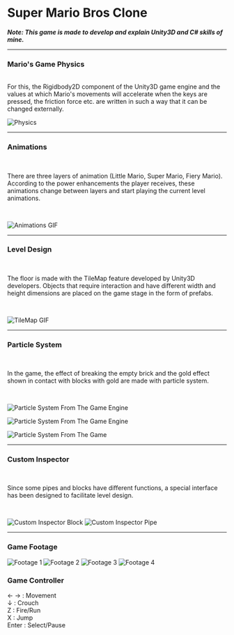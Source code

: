 # Super Mario Bros Clone
___*Note: This game is made to develop and explain Unity3D and C# skills of mine.*___

<hr>

### Mario's Game Physics
<br>
For this, the Rigidbody2D component of the Unity3D game engine and the values at which Mario's movements will accelerate when the keys are pressed, the friction force etc. are written in such a way that it can be changed externally.

![Physics](https://i.ibb.co/4242f42/Ekran-Resmi-2023-03-28-12-39-42.png)

<hr>

### Animations

<br>

There are three layers of animation (Little Mario, Super Mario, Fiery Mario).
According to the power enhancements the player receives, these animations change between layers and start playing the current level animations. 

<br>

![Animations GIF](https://media.giphy.com/media/v1.Y2lkPTc5MGI3NjExODIyOGZhMjAyYzM2MWEyOTk2NTE5YWY5YmZmMWVjZGZjNjY3MGEzMyZjdD1n/NuNQpQYXfLPbbLfd0p/giphy.gif)

<hr>

### Level Design

<br>

The floor is made with the TileMap feature developed by Unity3D developers.
Objects that require interaction and have different width and height dimensions are placed on the game stage in the form of prefabs.

<br>

![TileMap GIF](https://media.giphy.com/media/v1.Y2lkPTc5MGI3NjExYzc3OGM0N2FjMWYwZGVkOTNjZTdmZWRhNDBhZGY2NjYyYTllZWJmNyZjdD1n/hmlOyanezMlSOsJXSw/giphy.gif)

<hr>

### Particle System

<br>

In the game, the effect of breaking the empty brick and the gold effect shown in contact with blocks with gold are made with particle system.

<br>

![Particle System From The Game Engine](https://media.giphy.com/media/v1.Y2lkPTc5MGI3NjExMDIyOTA3YjA5YTRmNDY3YjM2NTQzMDUxODdmZTE3NWE5MTdkOGIwZiZjdD1n/MR1EuSxF3ikgZLvSJn/giphy.gif)

![Particle System From The Game Engine](https://media.giphy.com/media/v1.Y2lkPTc5MGI3NjExZDU2ODVmMDgxNDQ3M2RkYmM1ZDU5MWMwNWFiNWJmNWFiMjhlNDg5MSZjdD1n/gKkIAkgboevSjMMR99/giphy.gif)

![Particle System From The Game](https://media.giphy.com/media/v1.Y2lkPTc5MGI3NjExZmMwMzkyNDVmOTFhMjJlMjU1Y2U0Y2IyODkyNjVjMDBjN2IzZWNkZiZjdD1n/O7Ha03OjAdn7frDgTm/giphy.gif)

<hr>

### Custom Inspector

<br>

Since some pipes and blocks have different functions, a special interface has been designed to facilitate level design.

<br>

![Custom Inspector Block](https://media.giphy.com/media/v1.Y2lkPTc5MGI3NjExNmFiOGVjY2QzZDE0YTEwMzU2YmM1YTAyOWUyZWEyNTJlMGM0OTBjMiZjdD1n/8MCqmrFawdJqa1huXJ/giphy.gif) ![Custom Inspector Pipe](https://media.giphy.com/media/v1.Y2lkPTc5MGI3NjExM2MzYWQzMWJlNmNjZGM4OWU5ZGNjNmU4NzQ5MTRkZGFlOTM3MjVjNSZjdD1n/RquXrnAf4eRMgEIrRX/giphy.gif)

<hr>

### Game Footage

![Footage 1](https://media.giphy.com/media/NsOhVj8RII7ZgHH6YN/giphy.gif)
![Footage 2](https://media.giphy.com/media/v1.Y2lkPTc5MGI3NjExYzg0Yjk2YjhiYTk0YzRmMzUzNzZlZDBjMDc0NTI3MGJjMTQwMDQ1ZSZjdD1n/9XCkRMslJgCQsy1wlt/giphy.gif)
![Footage 3](https://media.giphy.com/media/v1.Y2lkPTc5MGI3NjExZDU3YzJhYmU0MzI0MGI2MWY1MGFmMjJiZTc5NDRhMjMwODExODU4MiZjdD1n/Pii4BwowkNeVP6NHL3/giphy.gif)
![Footage 4](https://media.giphy.com/media/v1.Y2lkPTc5MGI3NjExYTAxZjA5NzEzYmI1MWExODkwMmUzMzIxOTZhZTQyNTA4NjhkNzQ1ZCZjdD1n/HRMZysoE2DkJwibs9I/giphy.gif)

### Game Controller

← → : Movement <br>
↓ : Crouch <br>
Z : Fire/Run <br>
X : Jump <br>
Enter : Select/Pause
